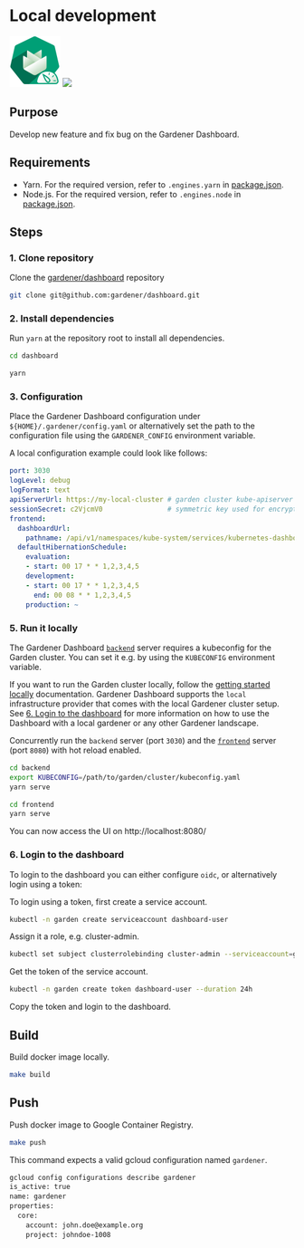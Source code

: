 # Local development

<p float="left">
<img width="90" src="https://raw.githubusercontent.com/gardener/dashboard/master/logo/logo_gardener_dashboard.png">
<img width="200" src="https://raw.githubusercontent.com/yarnpkg/assets/master/yarn-kitten-full.png">
</p>

## Purpose
Develop new feature and fix bug on the Gardener Dashboard.

## Requirements
- Yarn. For the required version, refer to `.engines.yarn` in [package.json](https://github.com/gardener/dashboard/blob/master/package.json).
- Node.js. For the required version, refer to `.engines.node` in [package.json](https://github.com/gardener/dashboard/blob/master/package.json).

## Steps

### 1. Clone repository
Clone the [gardener/dashboard](https://github.com/gardener/dashboard.git) repository
```sh
git clone git@github.com:gardener/dashboard.git
```

### 2. Install dependencies

Run `yarn` at the repository root to install all dependencies.
```sh
cd dashboard
```
```sh
yarn
```

### 3. Configuration
Place the Gardener Dashboard configuration under `${HOME}/.gardener/config.yaml` or alternatively set the path to the configuration file using the `GARDENER_CONFIG` environment variable.

A local configuration example could look like follows:

```yaml
port: 3030
logLevel: debug
logFormat: text
apiServerUrl: https://my-local-cluster # garden cluster kube-apiserver url - kubectl config view --minify -ojsonpath='{.clusters[].cluster.server}'
sessionSecret: c2VjcmV0                # symmetric key used for encryption
frontend:
  dashboardUrl:
    pathname: /api/v1/namespaces/kube-system/services/kubernetes-dashboard/proxy/
  defaultHibernationSchedule:
    evaluation:
    - start: 00 17 * * 1,2,3,4,5
    development:
    - start: 00 17 * * 1,2,3,4,5
      end: 00 08 * * 1,2,3,4,5
    production: ~
```

### 5. Run it locally
The Gardener Dashboard [`backend`](https://github.com/gardener/dashboard/tree/master/backend) server requires a kubeconfig for the Garden cluster. You can set it e.g. by using the `KUBECONFIG` environment variable.

If you want to run the Garden cluster locally, follow the [getting started locally](https://github.com/gardener/gardener/blob/master/docs/development/getting_started_locally.md) documentation.
Gardener Dashboard supports the `local` infrastructure provider that comes with the local Gardener cluster setup.
See [6. Login to the dashboard](#6-login-to-the-dashboard) for more information on how to use the Dashboard with a local gardener or any other Gardener landscape.

Concurrently run the `backend` server (port `3030`) and the [`frontend`](https://github.com/gardener/dashboard/tree/master/frontend) server (port `8080`) with hot reload enabled.

```sh
cd backend
export KUBECONFIG=/path/to/garden/cluster/kubeconfig.yaml
yarn serve
```

```sh
cd frontend
yarn serve
```

You can now access the UI on http://localhost:8080/

### 6. Login to the dashboard
To login to the dashboard you can either configure `oidc`, or alternatively login using a token:

To login using a token, first create a service account.
```bash
kubectl -n garden create serviceaccount dashboard-user
```
Assign it a role, e.g. cluster-admin.
```bash
kubectl set subject clusterrolebinding cluster-admin --serviceaccount=garden:dashboard-user
```
Get the token of the service account.
```bash
kubectl -n garden create token dashboard-user --duration 24h
```
Copy the token and login to the dashboard.

## Build

Build docker image locally.

```sh
make build
```

## Push

Push docker image to Google Container Registry.

```sh
make push
```

This command expects a valid gcloud configuration named `gardener`.

```sh
gcloud config configurations describe gardener
is_active: true
name: gardener
properties:
  core:
    account: john.doe@example.org
    project: johndoe-1008
```
